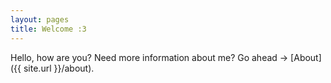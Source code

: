 ```yaml
---
layout: pages
title: Welcome :3
---
```

 Hello, how are you? Need more information about me? Go ahead -> [About]({{ site.url }}/about).
